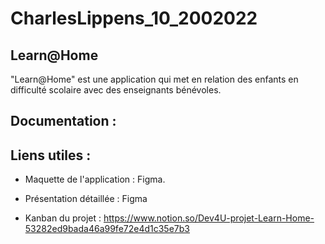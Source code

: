 # CharlesLippens_10_2002022

## Learn@Home

"Learn@Home" est une application qui met en relation des enfants en difficulté scolaire avec des enseignants bénévoles.

## Documentation :


## Liens utiles :

- Maquette de l'application : Figma.

- Présentation détaillée : Figma

- Kanban du projet : https://www.notion.so/Dev4U-projet-Learn-Home-53282ed9bada46a99fe72e4d1c35e7b3

